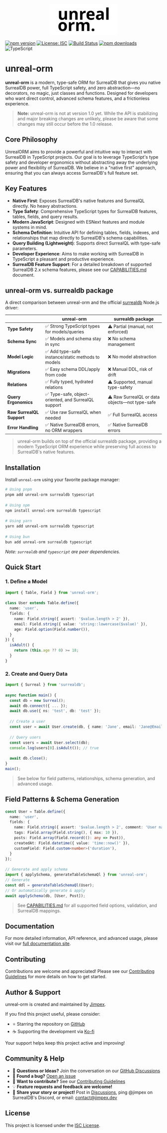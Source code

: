 <p align="center">
  <img src="https://raw.githubusercontent.com/jimpex/unreal-orm/main/logo.svg" alt="Unreal ORM Logo" height="100" />
</p>

[![npm version](https://badge.fury.io/js/unreal-orm.svg)](https://www.npmjs.com/package/unreal-orm)
[![License: ISC](https://img.shields.io/badge/License-ISC-blue.svg)](https://opensource.org/licenses/ISC)
[![Build Status](https://github.com/jimpex/unreal-orm/actions/workflows/ci.yml/badge.svg)](https://github.com/jimpex/unreal-orm/actions/workflows/ci.yml)
[![npm downloads](https://img.shields.io/npm/dm/unreal-orm)](https://www.npmjs.com/package/unreal-orm)
![TypeScript](https://img.shields.io/badge/TypeScript-blue?logo=typescript)

# unreal-orm

**unreal-orm** is a modern, type-safe ORM for SurrealDB that gives you native SurrealDB power, full TypeScript safety, and zero abstraction—no decorators, no magic, just classes and functions. Designed for developers who want direct control, advanced schema features, and a frictionless experience.

> **Note:** unreal-orm is not at version 1.0 yet. While the API is stabilizing and major breaking changes are unlikely, please be aware that some changes may still occur before the 1.0 release.

## Core Philosophy

UnrealORM aims to provide a powerful and intuitive way to interact with SurrealDB in TypeScript projects. Our goal is to leverage TypeScript's type safety and developer ergonomics without abstracting away the underlying power and flexibility of SurrealDB. We believe in a "native first" approach, ensuring that you can always access SurrealDB's full feature set.

## Key Features

*   **Native First**: Exposes SurrealDB's native features and SurrealQL directly. No heavy abstractions.
*   **Type Safety**: Comprehensive TypeScript types for SurrealDB features, tables, fields, and query results.
*   **Modern JavaScript**: Designed with ESNext features and module systems in mind.
*   **Schema Definition**: Intuitive API for defining tables, fields, indexes, and relationships that map directly to SurrealDB's schema capabilities.
*   **Query Building (Lightweight)**: Supports direct SurrealQL with type-safe parameters.
*   **Developer Experience**: Aims to make working with SurrealDB in TypeScript a pleasant and productive experience.
*   **SurrealDB Feature Support**: For a detailed breakdown of supported SurrealDB 2.x schema features, please see our [CAPABILITIES.md](https://unreal-orm.jimpex.dev/package/capabilities/) document.

## unreal-orm vs. surrealdb package

A direct comparison between unreal-orm and the official [surrealdb](https://www.npmjs.com/package/surrealdb) Node.js driver:

|                               | **unreal-orm**                                           | **surrealdb package**              |
|-------------------------------|----------------------------------------------------------|------------------------------------|
| **Type Safety**               | ✅ Strong TypeScript types for models/queries             | ⚠️ Partial (manual, not enforced)  |
| **Schema Sync**               | ✅ Models and schema stay in sync                         | ❌ No schema management            |
| **Model Logic**               | ✅ Add type-safe instance/static methods to models        | ❌ No model abstraction            |
| **Migrations**                | ✅ Easy schema DDL/apply from code                        | ❌ Manual DDL, risk of drift       |
| **Relations**                 | ✅ Fully typed, hydrated relations                       | ⚠️ Supported, manual type-safety   |
| **Query Ergonomics**          | ✅ Type-safe, object-oriented, and SurrealQL support      | ⚠️ Raw SurrealQL or data objects—not type-safe |
| **Raw SurrealQL Support**     | ✅ Use raw SurrealQL when needed                          | ✅ Full SurrealQL access           |
| **Error Handling**            | ✅ Native SurrealDB errors, no ORM wrappers               | ✅ Native SurrealDB errors         |

> unreal-orm builds on top of the official surrealdb package, providing a modern TypeScript ORM experience while preserving full access to SurrealDB's native features.

## Installation

Install `unreal-orm` using your favorite package manager:

```bash
# Using pnpm
pnpm add unreal-orm surrealdb typescript

# Using npm
npm install unreal-orm surrealdb typescript

# Using yarn
yarn add unreal-orm surrealdb typescript

# Using bun
bun add unreal-orm surrealdb typescript
```
*Note: `surrealdb` and `typescript` are peer dependencies.*

## Quick Start

### 1. Define a Model

```typescript
import { Table, Field } from 'unreal-orm';

class User extends Table.define({
  name: 'user',
  fields: {
    name: Field.string({ assert: '$value.length > 2' }),
    email: Field.string({ value: 'string::lowercase($value)' }),
    age: Field.option(Field.number()),
  }
}) {
  isAdult() {
    return (this.age ?? 0) >= 18;
  }
}
```

### 2. Create and Query Data

```typescript
import { Surreal } from 'surrealdb';

async function main() {
  const db = new Surreal();
  await db.connect({ ... });
  await db.use({ ns: 'test', db: 'test' });

  // Create a user
  const user = await User.create(db, { name: 'Jane', email: 'Jane@Email.com', age: 30 });

  // Query users
  const users = await User.select(db);
  console.log(users[0].isAdult()); // true

  await db.close();
}
main();
```

> See below for field patterns, relationships, schema generation, and advanced usage.

## Field Patterns & Schema Generation

```typescript
const User = Table.define({
  name: 'user',
  fields: {
    name: Field.string({ assert: '$value.length > 2', comment: 'User name' }),
    tags: Field.array(Field.string(), { max: 10 }),
    posts: Field.array(Field.record((): any => Post)),
    createdAt: Field.datetime({ value: 'time::now()' }),
    customField: Field.custom<number>('duration'),
  }
});

// Generate and apply schema
import { applySchema, generateTableSchemaQl } from 'unreal-orm';
// Generate
const ddl = generateTableSchemaQl(User);
// Or automatically generate & apply
await applySchema(db, [User, Post]);
```
> See [CAPABILITIES.md](./CAPABILITIES.md) for all supported field options, validation, and SurrealDB mappings.


## Documentation

For more detailed information, API reference, and advanced usage, please visit our [full documentation site](https://unreal-orm.jimpex.dev).

## Contributing

Contributions are welcome and appreciated! Please see our [Contributing Guidelines](https://github.com/jimpex/unreal-orm/blob/main/CONTRIBUTING.md) for more details on how to get started.

## Author & Support

unreal-orm is created and maintained by [Jimpex](https://jimpex.dev/). 

If you find this project useful, please consider:

- ⭐ Starring the repository on [GitHub](https://github.com/jimpex/unreal-orm)
- ☕ Supporting the development via [Ko-fi](https://ko-fi.com/jimpex)

Your support helps keep this project active and improving!

## Community & Help

- 💬 **Questions or Ideas?** Join the conversation on our [GitHub Discussions](https://github.com/Jimpex/unreal-orm/discussions)
- 🐛 **Found a bug?** [Open an issue](https://github.com/Jimpex/unreal-orm/issues)
- 🤝 **Want to contribute?** See our [Contributing Guidelines](https://github.com/Jimpex/unreal-orm/blob/main/CONTRIBUTING.md)
- 💡 **Feature requests and feedback are welcome!**
- 📣 **Share your story or project!** Post in [Discussions](https://github.com/Jimpex/unreal-orm/discussions), ping @jimpex on SurrealDB's Discord, or email: contact@jimpex.dev

## License

This project is licensed under the [ISC License](LICENSE).
